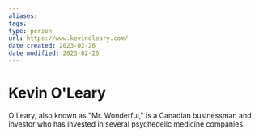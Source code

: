 ```yaml
---
aliases: 
tags: 
type: person
url: https://www.kevinoleary.com/
date created: 2023-02-26
date modified: 2023-02-26
---
```


# Kevin O'Leary

O'Leary, also known as "Mr. Wonderful," is a Canadian businessman and investor who has invested in several psychedelic medicine companies.